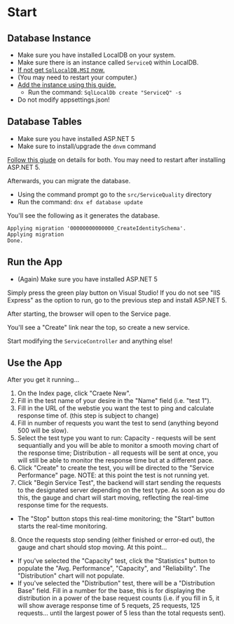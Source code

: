 # Start

## Database Instance

* Make sure you have installed LocalDB on your system.
* Make sure there is an instance called `ServiceQ` within LocalDB.
* [If not get `SqlLocalDB.MSI` now.](http://www.microsoft.com/en-us/download/details.aspx?id=29062 "Download it")
* (You may need to restart your computer.)
* [Add the instance using this guide.](https://www.mssqltips.com/sqlservertip/2694/getting-started-with-sql-server-2012-express-localdb/ "Read more")
  * Run the command: `SqlLocalDb create "ServiceQ" -s`
* Do not modify appsettings.json!

## Database Tables

* Make sure you have installed ASP.NET 5
* Make sure to install/upgrade the `dnvm` command

[Follow this giude](http://docs.asp.net/en/latest/getting-started/installing-on-windows.html "Right now") on details for both. You may need to restart after installing ASP.NET 5.

Afterwards, you can migrate the database.

* Using the command prompt go to the `src/ServiceQuality` directory
* Run the command: `dnx ef database update`

You'll see the following as it generates the database.

```
Applying migration '00000000000000_CreateIdentitySchema'.
Applying migration
Done.
```

## Run the App

* (Again) Make sure you have installed ASP.NET 5

Simply press the green play button on Visual Studio! If you do not see "IIS Express" as the option to run, go to the previous step and install ASP.NET 5.

After starting, the browser will open to the Service page.

You'll see a "Create" link near the top, so create a new service.

Start modifying the `ServiceController` and anything else!

## Use the App
After you get it running...

1. On the Index page, click "Craete New".
2. Fill in the test name of your desire in the "Name" field (i.e. "test 1").
3. Fill in the URL of the webstie you want the test to ping and calculate response time of. (this step is subject to change)
4. Fill in number of requests you want the test to send (anything beyond 500 will be slow).
5. Select the test type you want to run: Capacity - requests will be sent sequantially and you will be able to monitor a smooth moving chart of the response time; Distribution - all requests will be sent at once, you will still be able to monitor the response time but at a different pace.
6. Click "Create" to create the test, you will be directed to the "Service Performance" page. NOTE: at this point the test is not running yet.
7. Click "Begin Service Test", the backend will start sending the requests to the designated server depending on the test type. As soon as you do this, the gauge and chart will start moving, reflecting the real-time response time for the requests.
* The "Stop" button stops this real-time monitoring; the "Start" button starts the real-time monitoring.
8. Once the requests stop sending (either finished or error-ed out), the gauge and chart should stop moving. At this point...
* If you've selected the "Capacity" test, click the "Statistics" button to populate the "Avg. Performance", "Capacity", and "Reliability". The "Distribution" chart will not populate.
* If you've selected the "Distribution" test, there will be a "Distribution Base" field. Fill in a number for the base, this is for displaying the distribution in a power of the base request counts (i.e. if you fill in 5, it will show average response time of 5 requets, 25 requests, 125 requests... until the largest power of 5 less than the total requests sent).
